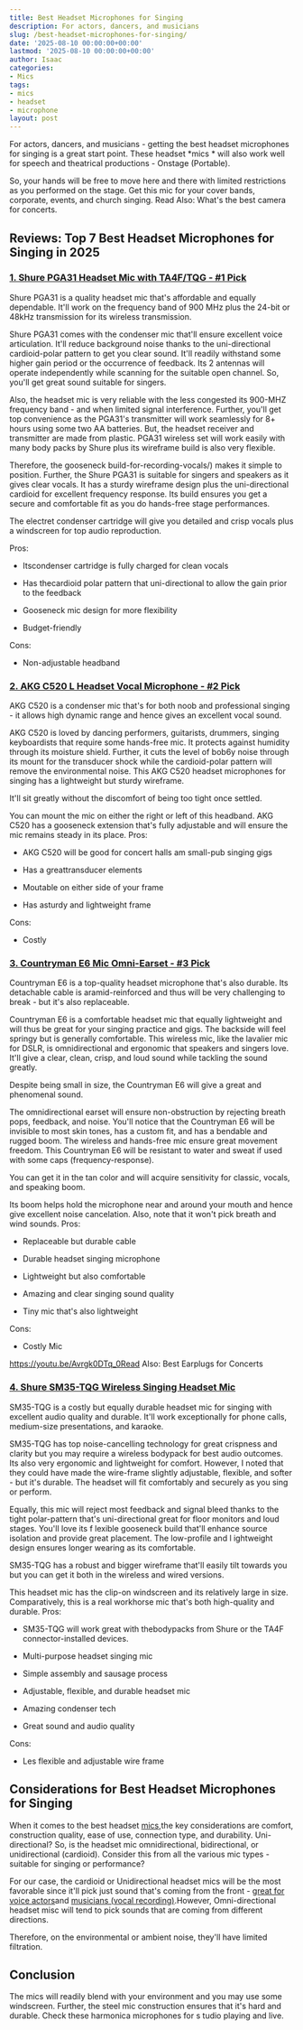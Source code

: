 ```yaml
---
title: Best Headset Microphones for Singing
description: For actors, dancers, and musicians
slug: /best-headset-microphones-for-singing/
date: '2025-08-10 00:00:00+00:00'
lastmod: '2025-08-10 00:00:00+00:00'
author: Isaac
categories:
- Mics
tags:
- mics
- headset
- microphone
layout: post
---
```

For actors, dancers, and musicians - getting the best headset microphones for singing is a great start point. These headset *mics * will also work well for speech and theatrical productions - Onstage (Portable).

So, your hands will be free to move here and there with limited restrictions as you performed on the stage. Get this mic for your cover bands, corporate, events, and church singing. Read Also: What's the best camera for concerts.

##  Reviews: Top 7 Best Headset Microphones for Singing in 2025

###  [1. Shure PGA31 Headset Mic with TA4F/TQG - #1 Pick](https://www.amazon.com/dp/B00IVPFZ9W/?tag=p-policy-20)

Shure PGA31 is a quality headset mic that's affordable and equally dependable. It'll work on the frequency band of 900 MHz plus the 24-bit or 48kHz transmission for its wireless transmission.

Shure PGA31 comes with the condenser mic that'll ensure excellent voice articulation. It'll reduce background noise thanks to the uni-directional cardioid-polar pattern to get you clear sound. It'll readily withstand some higher gain period or the occurrence of feedback. Its 2 antennas will operate independently while scanning for the suitable open channel. So, you'll get great sound suitable for singers.

Also, the headset mic is very reliable with the less congested its 900-MHZ frequency band - and when limited signal interference. Further, you'll get top convenience as the PGA31's transmitter will work seamlessly for 8+ hours using some two AA batteries. But, the headset receiver and transmitter are made from plastic. PGA31 wireless set will work easily with many body packs by Shure plus its wireframe build is also very flexible.

Therefore, the gooseneck build-for-recording-vocals/) makes it simple to position. Further, the Shure PGA31 is suitable for singers and speakers as it gives clear vocals. It has a sturdy wireframe design plus the uni-directional cardioid for excellent frequency response. Its build ensures you get a secure and comfortable fit as you do hands-free stage performances.

The electret condenser cartridge will give you detailed and crisp vocals plus a windscreen for top audio reproduction.

Pros:

- Itscondenser cartridge is fully charged for clean vocals

- Has thecardioid polar pattern that uni-directional to allow the gain prior to the feedback

- Gooseneck mic design for more flexibility

- Budget-friendly

Cons:

- Non-adjustable headband

###  [2. AKG C520 L Headset Vocal Microphone - #2 Pick](https://www.amazon.com/dp/B07Q9YKB8D/?tag=p-policy-20)

AKG C520 is a condenser mic that's for both noob and professional singing - it allows high dynamic range and hence gives an excellent vocal sound.

AKG C520 is loved by dancing performers, guitarists, drummers, singing keyboardists that require some hands-free mic. It protects against humidity through its moisture shield. Further, it cuts the level of bob6y noise through its mount for the transducer shock while the cardioid-polar pattern will remove the environmental noise. This AKG C520 headset microphones for singing has a lightweight but sturdy wireframe.

It'll sit greatly without the discomfort of being too tight once settled.

You can mount the mic on either the right or left of this headband. AKG C520 has a gooseneck extension that's fully adjustable and will ensure the mic remains steady in its place.
Pros:

- AKG C520 will be good for concert halls am small-pub singing gigs

- Has a greattransducer elements

- Moutable on either side of your frame

- Has asturdy and lightweight frame

Cons:

- Costly

###  [3. Countryman E6 Mic Omni-Earset - #3 Pick](https://www.amazon.com/dp/B00B8VXFK2/?tag=p-policy-20)

Countryman E6 is a top-quality headset microphone that's also durable. Its detachable cable is aramid-reinforced and thus will be very challenging to break - but it's also replaceable.

Countryman E6 is a comfortable headset mic that equally lightweight and will thus be great for your singing practice and gigs. The backside will feel springy but is generally comfortable. This wireless mic, like the lavalier mic for DSLR, is omnidirectional and ergonomic that speakers and singers love. It'll give a clear, clean, crisp, and loud sound while tackling the sound greatly.

Despite being small in size, the Countryman E6 will give a great and phenomenal sound.

The omnidirectional earset will ensure non-obstruction by rejecting breath pops, feedback, and noise. You'll notice that the Countryman E6 will be invisible to most skin tones, has a custom fit, and has a bendable and rugged boom. The wireless and hands-free mic ensure great movement freedom. This Countryman E6 will be resistant to water and sweat if used with some caps (frequency-response).

You can get it in the tan color and will acquire sensitivity for classic, vocals, and speaking boom.

Its boom helps hold the microphone near and around your mouth and hence give excellent noise cancelation. Also, note that it won't pick breath and wind sounds.
Pros:

- Replaceable but durable cable

- Durable headset singing microphone

- Lightweight but also comfortable

- Amazing and clear singing sound quality

- Tiny mic that's also lightweight

Cons:

- Costly Mic

https://youtu.be/Avrgk0DTq_0Read Also: Best Earplugs for Concerts

###  [4. Shure SM35-TQG Wireless Singing Headset Mic](https://www.amazon.com/dp/B00IVPFZAG/?tag=p-policy-20)

SM35-TQG is a costly but equally durable headset mic for singing with excellent audio quality and durable. It'll work exceptionally for phone calls, medium-size presentations, and karaoke.

SM35-TQG has top noise-cancelling technology for great crispness and clarity but you may require a wireless bodypack for best audio outcomes. Its also very ergonomic and lightweight for comfort. However, I noted that they could have made the wire-frame slightly adjustable, flexible, and softer - but it's durable. The headset will fit comfortably and securely as you sing or perform.

Equally, this mic will reject most feedback and signal bleed thanks to the tight polar-pattern that's uni-directional great for floor monitors and loud stages. You'll love its f lexible gooseneck build that'll enhance source isolation and provide great placement. The low-profile and l ightweight design ensures longer wearing as its comfortable.

SM35-TQG has a robust and bigger wireframe that'll easily tilt towards you but you can get it both in the wireless and wired versions.

This headset mic has the clip-on windscreen and its relatively large in size. Comparatively, this is a real workhorse mic that's both high-quality and durable.
Pros:

- SM35-TQG will work great with thebodypacks from Shure or the TA4F connector-installed devices.

- Multi-purpose headset singing mic

- Simple assembly and sausage process

- Adjustable, flexible, and durable headset mic

- Amazing condenser tech

- Great sound and audio quality

Cons:

- Les flexible and adjustable wire frame

##  Considerations for Best Headset Microphones for Singing

When it comes to the best headset [mics](https://pestpolicy.com/best-dynamic-microphone-for-streaming/),the key considerations are comfort, construction quality, ease of use, connection type, and durability. Uni-directional? So, is the headset mic omnidirectional, bidirectional, or unidirectional (cardioid). Consider this from all the various mic types - suitable for singing or performance?

For our case, the cardioid or Unidirectional headset mics will be the most favorable since it'll pick just sound that's coming from the front - [great for voice actors](https://pestpolicy.com/best-microphones-for-voice-acting/)and [musicians (vocal recording)](https://pestpolicy.com/best-microphone-for-recording-vocals/).However, Omni-directional headset misc will tend to pick sounds that are coming from different directions.

Therefore, on the environmental or ambient noise, they'll have limited filtration.

##  Conclusion

The mics will readily blend with your environment and you may use some windscreen. Further, the steel mic construction ensures that it's hard and durable. Check these harmonica microphones for s tudio playing and live.